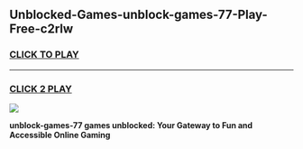 
## Unblocked-Games-unblock-games-77-Play-Free-c2rlw
<h3>
<a href="https://premium76.site?title=unblock-games-77&ref=23A">CLICK TO PLAY</a></h3>
<hr>

<h3>
<a href="https://premium76.site?title=unblock-games-77&ref=23A">CLICK 2 PLAY</a>
  
</h3>

<a href="https://premium76.site?title=unblock-games-77&ref=23A"><img src="https://clearcache.store/games.png"></a>


**unblock-games-77 games unblocked: Your Gateway to Fun and Accessible Online Gaming**
